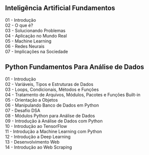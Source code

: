 ## Inteligência Artificial Fundamentos <br />
01 - Introdução <br />
02 - O que é? <br />
03 - Solucionando Problemas <br />
04 - Aplicação no Mundo Real <br />
05 - Machine Learning <br />
06 - Redes Neurais <br />
07 - Implicações na Sociedade <br />

## Python Fundamentos Para Análise de Dados <br />
01 - Introdução <br />
02 - Variáveis, Tipos e Estruturas de Dados <br />
03 - Loops, Condicionais, Métodos e Funções <br />
04 - Tratamento de Arquivos, Módulos, Pacotes e Funções Built-in <br />
05 - Orientação a Objetos <br />
06 - Manipulando Banco de Dados em Python <br />
07 - Desafio DSA <br />
08 - Módulos Python para Análise de Dados <br />
09 - Introdução à Análise de Dados com Python <br />
10 - Introdução ao TensorFlow <br />
11 - Introdução a Machine Learning com Python <br />
12 - Introdução a Deep Learning <br />
13 - Desenvolvimento Web <br />
14 - Introdução ao Web Scraping <br />
